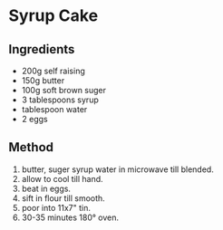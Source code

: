
# Syrup Cake #

## Ingredients ##

- 200g self raising
- 150g butter
- 100g soft brown suger
- 3 tablespoons syrup
- tablespoon water
- 2 eggs

## Method ##

1. butter, suger syrup water in microwave till blended.
2. allow to cool till hand.
3. beat in eggs.
4. sift in flour till smooth.
5. poor into 11x7" tin.
6. 30-35 minutes 180° oven.

